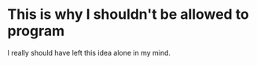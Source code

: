 # This is why I shouldn't be allowed to program
I really should have left this idea alone in my mind.
